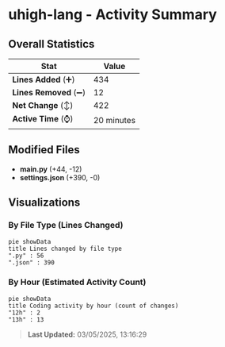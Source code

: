 # uhigh-lang - Activity Summary 

## Overall Statistics

| Stat                   | Value                                                             |
| ---------------------- | ----------------------------------------------------------------- |
| **Lines Added** (➕)   | 434                                          |
| **Lines Removed** (➖) | 12                                        |
| **Net Change** (↕)    | 422                |
| **Active Time** (⌚)   | 20 minutes |


## Modified Files
- **main.py** (+44, -12)
- **settings.json** (+390, -0)

## Visualizations

### By File Type (Lines Changed)

```mermaid
pie showData
title Lines changed by file type
".py" : 56
".json" : 390
```

### By Hour (Estimated Activity Count)

```mermaid
pie showData
title Coding activity by hour (count of changes)
"12h" : 2
"13h" : 13
```


> **Last Updated:** 03/05/2025, 13:16:29